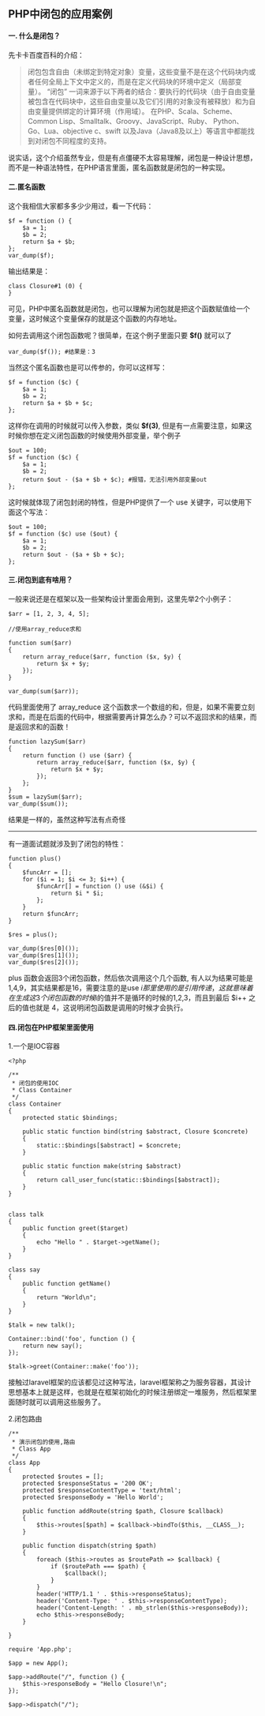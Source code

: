 ## PHP中闭包的应用案例

#### 一. 什么是闭包？

先卡卡百度百科的介绍：

>闭包包含自由（未绑定到特定对象）变量，这些变量不是在这个代码块内或者任何全局上下文中定义的，而是在定义代码块的环境中定义（局部变量）。
“闭包” 一词来源于以下两者的结合：要执行的代码块（由于自由变量被包含在代码块中，这些自由变量以及它们引用的对象没有被释放）和为自由变量提供绑定的计算环境（作用域）。
在PHP、Scala、Scheme、Common Lisp、Smalltalk、Groovy、JavaScript、Ruby、 Python、Go、Lua、objective c、swift 以及Java（Java8及以上）等语言中都能找到对闭包不同程度的支持。

说实话，这个介绍虽然专业，但是有点僵硬不太容易理解，闭包是一种设计思想，而不是一种语法特性，在PHP语言里面，匿名函数就是闭包的一种实现。

#### 二.匿名函数

这个我相信大家都多多少少用过，看一下代码：
```
$f = function () {
    $a = 1;
    $b = 2;
    return $a + $b;
};
var_dump($f);
```
输出结果是：
```
class Closure#1 (0) {
}
```
可见，PHP中匿名函数就是闭包，也可以理解为闭包就是把这个函数赋值给一个变量，这时候这个变量保存的就是这个函数的内存地址。

如何去调用这个闭包函数呢？很简单，在这个例子里面只要 **$f()** 就可以了
```
var_dump($f()); #结果是：3
```

当然这个匿名函数也是可以传参的，你可以这样写：
```
$f = function ($c) {
    $a = 1;
    $b = 2;
    return $a + $b + $c;
};
```
这样你在调用的时候就可以传入参数，类似 **$f(3)**, 但是有一点需要注意，如果这时候你想在定义闭包函数的时候使用外部变量，举个例子
```
$out = 100;
$f = function ($c) {
    $a = 1;
    $b = 2;
    return $out - ($a + $b + $c); #报错，无法引用外部变量out
};
```
这时候就体现了闭包封闭的特性，但是PHP提供了一个 use 关键字，可以使用下面这个写法：
```
$out = 100;
$f = function ($c) use ($out) {
    $a = 1;
    $b = 2;
    return $out - ($a + $b + $c);
};
```

#### 三.闭包到底有啥用？

一般来说还是在框架以及一些架构设计里面会用到，这里先举2个小例子：
```
$arr = [1, 2, 3, 4, 5];

//使用array_reduce求和

function sum($arr)
{
    return array_reduce($arr, function ($x, $y) {
        return $x + $y;
    });
}

var_dump(sum($arr));
```
代码里面使用了 array_reduce 这个函数求一个数组的和，但是，如果不需要立刻求和，而是在后面的代码中，根据需要再计算怎么办？可以不返回求和的结果，而是返回求和的函数！
```
function lazySum($arr)
{
    return function () use ($arr) {
        return array_reduce($arr, function ($x, $y) {
            return $x + $y;
        });
    };
}
$sum = lazySum($arr);
var_dump($sum());
```
结果是一样的，虽然这种写法有点奇怪

---

有一道面试题就涉及到了闭包的特性：
```
function plus()
{
    $funcArr = [];
    for ($i = 1; $i <= 3; $i++) {
        $funcArr[] = function () use (&$i) {
            return $i * $i;
        };
    }
    return $funcArr;
}

$res = plus();

var_dump($res[0]());
var_dump($res[1]());
var_dump($res[2]());
```
plus 函数会返回3个闭包函数，然后依次调用这个几个函数, 有人以为结果可能是1,4,9，其实结果都是16，需要注意的是use $i 那里使用的是引用传递，
这就意味着在生成这3个闭包函数的时候$i的值并不是循环的时候的1,2,3，而且到最后 $i++ 之后的值也就是 4，这说明闭包函数是调用的时候才会执行。


#### 四.闭包在PHP框架里面使用

1.一个是IOC容器
```
<?php

/**
 * 闭包的使用IOC
 * Class Container
 */
class Container
{
    protected static $bindings;

    public static function bind(string $abstract, Closure $concrete)
    {
        static::$bindings[$abstract] = $concrete;
    }

    public static function make(string $abstract)
    {
        return call_user_func(static::$bindings[$abstract]);
    }
}


class talk
{
    public function greet($target)
    {
        echo "Hello " . $target->getName();
    }
}

class say
{
    public function getName()
    {
        return "World\n";
    }
}

$talk = new talk();

Container::bind('foo', function () {
    return new say();
});

$talk->greet(Container::make('foo'));

```
接触过laravel框架的应该都见过这种写法，laravel框架称之为服务容器，其设计思想基本上就是这样，也就是在框架初始化的时候注册绑定一堆服务，然后框架里面随时就可以调用这些服务了。


2.闭包路由
```
/**
 * 演示闭包的使用,路由
 * Class App
 */
class App
{
    protected $routes = [];
    protected $responseStatus = '200 OK';
    protected $responseContentType = 'text/html';
    protected $responseBody = 'Hello World';

    public function addRoute(string $path, Closure $callback)
    {
        $this->routes[$path] = $callback->bindTo($this, __CLASS__);
    }

    public function dispatch(string $path)
    {
        foreach ($this->routes as $routePath => $callback) {
            if ($routePath === $path) {
                $callback();
            }
        }
        header('HTTP/1.1 ' . $this->responseStatus);
        header('Content-Type: ' . $this->responseContentType);
        header('Content-Length: ' . mb_strlen($this->responseBody));
        echo $this->responseBody;
    }

}
```
```
require 'App.php';

$app = new App();

$app->addRoute("/", function () {
    $this->responseBody = "Hello Closure!\n";
});

$app->dispatch("/");
```